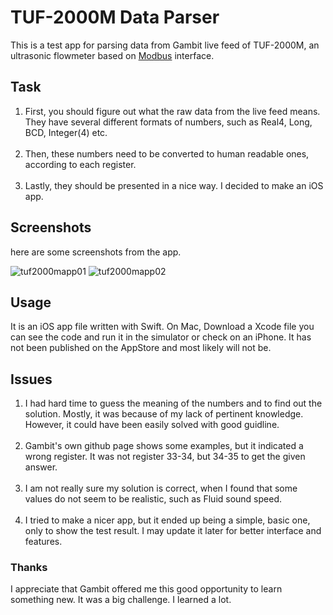 # TUF-2000M Data Parser
This is a test app for parsing data from Gambit live feed of TUF-2000M, an ultrasonic flowmeter based on [Modbus](https://en.wikipedia.org/wiki/Modbus) interface.

## Task
1. First, you should figure out what the raw data from the live feed means. They have several different formats of numbers, such as Real4, Long, BCD, Integer(4) etc.
<br><br>
2. Then, these numbers need to be converted to human readable ones, according to each register. 
<br><br>
3. Lastly, they should be presented in a nice way. I decided to make an iOS app. 


## Screenshots
here are some screenshots from the app.


![tuf2000mapp01](https://user-images.githubusercontent.com/16446932/29757941-2b6ee88c-8bb8-11e7-93f6-0f896a12b640.png)
![tuf2000mapp02](https://user-images.githubusercontent.com/16446932/29757942-2b8ad182-8bb8-11e7-9abd-3a001ff74a47.png)

## Usage
It is an iOS app file written with Swift. On Mac, Download a Xcode file you can see the code and run it in the simulator or check on an iPhone. It has not been published on the AppStore and most likely will not be.


## Issues
1. I had hard time to guess the meaning of the numbers and to find out the solution. Mostly, it was because of my lack of pertinent knowledge. However, it could have been easily solved with good guidline.
<br><br>
2. Gambit's own github page shows some examples, but it indicated a wrong register. It was not register 33-34, but 34-35 to get the given answer. 
<br><br>
3. I am not really sure my solution is correct, when I found that some values do not seem to be realistic, such as Fluid sound speed. 
<br><br>
4. I tried to make a nicer app, but it ended up being a simple, basic one, only to show the test result. I may update it later for better interface and features. 


### Thanks
I appreciate that Gambit offered me this good opportunity to learn something new. It was a big challenge. I learned a lot.
